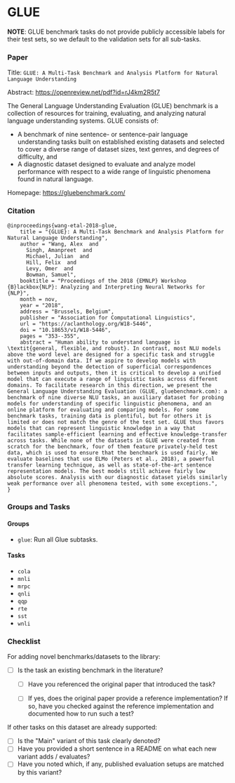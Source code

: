 # GLUE
**NOTE**: GLUE benchmark tasks do not provide publicly accessible labels for their test sets, so we default to the validation sets for all sub-tasks.

### Paper

Title: `GLUE: A Multi-Task Benchmark and Analysis Platform for Natural Language Understanding`

Abstract: https://openreview.net/pdf?id=rJ4km2R5t7

The General Language Understanding Evaluation (GLUE) benchmark is a collection of
resources for training, evaluating, and analyzing natural language understanding
systems. GLUE consists of:
- A benchmark of nine sentence- or sentence-pair language understanding tasks built
on established existing datasets and selected to cover a diverse range of dataset
sizes, text genres, and degrees of difficulty, and
- A diagnostic dataset designed to evaluate and analyze model performance with
respect to a wide range of linguistic phenomena found in natural language.

Homepage: https://gluebenchmark.com/

### Citation

```
@inproceedings{wang-etal-2018-glue,
    title = "{GLUE}: A Multi-Task Benchmark and Analysis Platform for Natural Language Understanding",
    author = "Wang, Alex  and
      Singh, Amanpreet  and
      Michael, Julian  and
      Hill, Felix  and
      Levy, Omer  and
      Bowman, Samuel",
    booktitle = "Proceedings of the 2018 {EMNLP} Workshop {B}lackbox{NLP}: Analyzing and Interpreting Neural Networks for {NLP}",
    month = nov,
    year = "2018",
    address = "Brussels, Belgium",
    publisher = "Association for Computational Linguistics",
    url = "https://aclanthology.org/W18-5446",
    doi = "10.18653/v1/W18-5446",
    pages = "353--355",
    abstract = "Human ability to understand language is \textit{general, flexible, and robust}. In contrast, most NLU models above the word level are designed for a specific task and struggle with out-of-domain data. If we aspire to develop models with understanding beyond the detection of superficial correspondences between inputs and outputs, then it is critical to develop a unified model that can execute a range of linguistic tasks across different domains. To facilitate research in this direction, we present the General Language Understanding Evaluation (GLUE, gluebenchmark.com): a benchmark of nine diverse NLU tasks, an auxiliary dataset for probing models for understanding of specific linguistic phenomena, and an online platform for evaluating and comparing models. For some benchmark tasks, training data is plentiful, but for others it is limited or does not match the genre of the test set. GLUE thus favors models that can represent linguistic knowledge in a way that facilitates sample-efficient learning and effective knowledge-transfer across tasks. While none of the datasets in GLUE were created from scratch for the benchmark, four of them feature privately-held test data, which is used to ensure that the benchmark is used fairly. We evaluate baselines that use ELMo (Peters et al., 2018), a powerful transfer learning technique, as well as state-of-the-art sentence representation models. The best models still achieve fairly low absolute scores. Analysis with our diagnostic dataset yields similarly weak performance over all phenomena tested, with some exceptions.",
}
```

### Groups and Tasks

#### Groups

* `glue`: Run all Glue subtasks.

#### Tasks

* `cola`
* `mnli`
* `mrpc`
* `qnli`
* `qqp`
* `rte`
* `sst`
* `wnli`

### Checklist

For adding novel benchmarks/datasets to the library:
* [ ] Is the task an existing benchmark in the literature?
  * [ ] Have you referenced the original paper that introduced the task?
  * [ ] If yes, does the original paper provide a reference implementation? If so, have you checked against the reference implementation and documented how to run such a test?


If other tasks on this dataset are already supported:
* [ ] Is the "Main" variant of this task clearly denoted?
* [ ] Have you provided a short sentence in a README on what each new variant adds / evaluates?
* [ ] Have you noted which, if any, published evaluation setups are matched by this variant?
